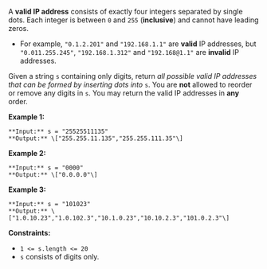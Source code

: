 A **valid IP address** consists of exactly four integers separated by single dots. Each integer is between `0` and `255` (**inclusive**) and cannot have leading zeros.

*   For example, `"0.1.2.201"` and `"192.168.1.1"` are **valid** IP addresses, but `"0.011.255.245"`, `"192.168.1.312"` and `"192.168@1.1"` are **invalid** IP addresses.

Given a string `s` containing only digits, return _all possible valid IP addresses that can be formed by inserting dots into_ `s`. You are **not** allowed to reorder or remove any digits in `s`. You may return the valid IP addresses in **any** order.

**Example 1:**

```
**Input:** s = "25525511135"
**Output:** \["255.255.11.135","255.255.111.35"\]
```

**Example 2:**

```
**Input:** s = "0000"
**Output:** \["0.0.0.0"\]
```

**Example 3:**

```
**Input:** s = "101023"
**Output:** \["1.0.10.23","1.0.102.3","10.1.0.23","10.10.2.3","101.0.2.3"\]
```

**Constraints:**

*   `1 <= s.length <= 20`
*   `s` consists of digits only.